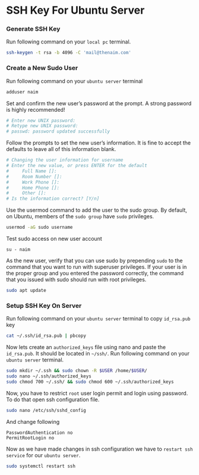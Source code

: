 # SSH Key For Ubuntu Server



### Generate SSH Key

Run following command on your `local pc` terminal. 

```bash
ssh-keygen -t rsa -b 4096 -C 'mail@thenaim.com'
```



### Create a New Sudo User

Run following command on your `ubuntu server` terminal

```bash
adduser naim
```



Set and confirm the new user’s password at the prompt. A strong password is highly recommended!

```bash
# Enter new UNIX password:
# Retype new UNIX password:
# passwd: password updated successfully
```



Follow the prompts to set the new user’s information. It is fine to accept the defaults to leave all of this information blank.

```bash
# Changing the user information for username
# Enter the new value, or press ENTER for the default
#     Full Name []:
#     Room Number []:
#     Work Phone []:
#     Home Phone []:
#     Other []:
# Is the information correct? [Y/n]
```



Use the usermod command to add the user to the sudo group. By default, on Ubuntu, members of the `sudo group` have `sudo` privileges.

```bash
usermod -aG sudo username
```



Test sudo access on new user account

```
su - naim
```



As the new user, verify that you can use sudo by prepending `sudo` to the command that you want to run with superuser privileges. If your user is in the proper group and you entered the password correctly, the command that you issued with sudo should run with root privileges.

```bash
sudo apt update
```



### Setup SSH Key On Server



Run following command on your `ubuntu server` terminal to copy `id_rsa.pub` key

```bash
cat ~/.ssh/id_rsa.pub | pbcopy
```



Now lets create an `authorized_keys` file using nano and paste the `id_rsa.pub`. It should be located in `~/ssh/`. Run following command on your `ubuntu server` terminal.

```bash
sudo mkdir ~/.ssh && sudo chown -R $USER /home/$USER/
sudo nano ~/.ssh/authorized_keys
sudo chmod 700 ~/.ssh/ && sudo chmod 600 ~/.ssh/authorized_keys
```



Now, you have to restrict `root` user login permit and login using password. To do that open ssh configuration file.

```bash
sudo nano /etc/ssh/sshd_config

```

And change following

```
PasswordAuthentication no
PermitRootLogin no
```



Now as we have made changes in ssh configuration we have to `restart ssh service` for our `ubuntu server`.

```bash
sudo systemctl restart ssh
```

